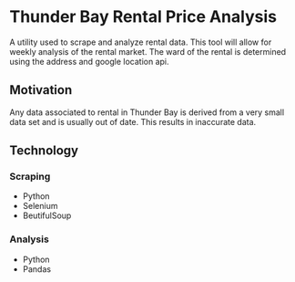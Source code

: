 # Thunder Bay Rental Price Analysis
A utility used to scrape and analyze rental data. This tool will allow for weekly analysis of the rental market. The ward of the rental is determined using the address and google location api.

## Motivation
Any data associated to rental in Thunder Bay is derived from a very small data set and is usually out of date. This results in inaccurate data.

## Technology
### Scraping
* Python
* Selenium
* BeutifulSoup
### Analysis
* Python
* Pandas


